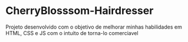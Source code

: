 # CherryBlosssom-Hairdresser
Projeto desenvolvido com o objetivo de melhorar minhas habilidades em HTML, CSS e JS com o intuito de torna-lo comerciavel 
